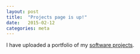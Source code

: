 ```yaml
---
layout: post
title:  "Projects page is up!"
date:   2015-02-12
categories: meta
---
```


I have uploaded a portfolio of my [software projects](/projects/).


